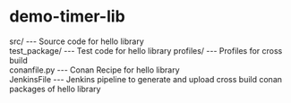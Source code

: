 # demo-timer-lib

src/  ---  Source code for hello library   
test_package/  ---  Test code for hello library
profiles/  ---  Profiles for cross build   
conanfile.py ---   Conan Recipe for hello library    
JenkinsFile   ---    Jenkins pipeline to generate and upload cross build conan packages of hello library 
